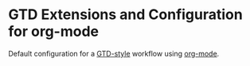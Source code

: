 # GTD Extensions and Configuration for org-mode

Default configuration for a [GTD-style][g] workflow using [org-mode][o].

[g]: http://en.wikipedia.org/wiki/Getting_Things_Done
[o]: http://orgmode.org/